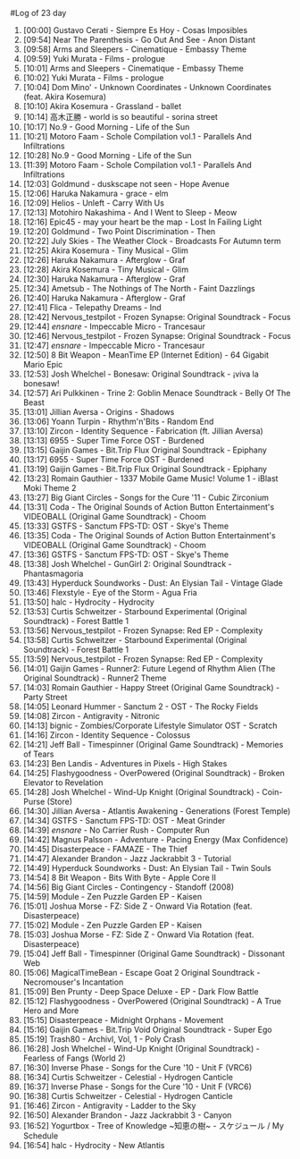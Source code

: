 #Log of 23 day

1. [00:00] Gustavo Cerati - Siempre Es Hoy - Cosas Imposibles
1. [09:54] Near The Parenthesis - Go Out And See - Anon Distant
1. [09:58] Arms and Sleepers - Cinematique - Embassy Theme
1. [09:59] Yuki Murata - Films - prologue
1. [10:01] Arms and Sleepers - Cinematique - Embassy Theme
1. [10:02] Yuki Murata - Films - prologue
1. [10:04] Dom Mino' - Unknown Coordinates - Unknown Coordinates (feat. Akira Kosemura)
1. [10:10] Akira Kosemura - Grassland - ballet
1. [10:14] 高木正勝 - world is so beautiful - sorina street
1. [10:17] No.9 - Good Morning - Life of the Sun
1. [10:21] Motoro Faam - Schole Compilation vol.1 - Parallels And Infiltrations
1. [10:28] No.9 - Good Morning - Life of the Sun
1. [11:39] Motoro Faam - Schole Compilation vol.1 - Parallels And Infiltrations
1. [12:03] Goldmund - duskscape not seen - Hope Avenue
1. [12:06] Haruka Nakamura - grace - elm
1. [12:09] Helios - Unleft - Carry With Us
1. [12:13] Motohiro Nakashima - And I Went to Sleep - Meow
1. [12:16] Epic45 - may your heart be the map - Lost In Failing Light
1. [12:20] Goldmund - Two Point Discrimination - Then
1. [12:22] July Skies - The Weather Clock - Broadcasts For Autumn term
1. [12:25] Akira Kosemura - Tiny Musical - Glim
1. [12:26] Haruka Nakamura - Afterglow - Graf
1. [12:28] Akira Kosemura - Tiny Musical - Glim
1. [12:30] Haruka Nakamura - Afterglow - Graf
1. [12:34] Ametsub - The Nothings of The North - Faint Dazzlings
1. [12:40] Haruka Nakamura - Afterglow - Graf
1. [12:41] Flica - Telepathy Dreams - Ind
1. [12:42] Nervous_testpilot - Frozen Synapse: Original Soundtrack - Focus
1. [12:44] _ensnare_ - Impeccable Micro - Trancesaur
1. [12:46] Nervous_testpilot - Frozen Synapse: Original Soundtrack - Focus
1. [12:47] _ensnare_ - Impeccable Micro - Trancesaur
1. [12:50] 8 Bit Weapon - MeanTime EP (Internet Edition) - 64 Gigabit Mario Epic
1. [12:53] Josh Whelchel - Bonesaw: Original Soundtrack - ¡viva la bonesaw!
1. [12:57] Ari Pulkkinen - Trine 2: Goblin Menace Soundtrack - Belly Of The Beast
1. [13:01] Jillian Aversa - Origins - Shadows
1. [13:06] Yoann Turpin - Rhythm'n'Bits - Random End
1. [13:10] Zircon - Identity Sequence - Fabrication (ft. Jillian Aversa)
1. [13:13] 6955 - Super Time Force OST - Burdened
1. [13:15] Gaijin Games - Bit.Trip Flux Original Soundtrack - Epiphany
1. [13:17] 6955 - Super Time Force OST - Burdened
1. [13:19] Gaijin Games - Bit.Trip Flux Original Soundtrack - Epiphany
1. [13:23] Romain Gauthier - 1337 Mobile Game Music! Volume 1 - iBlast Moki Theme 2
1. [13:27] Big Giant Circles - Songs for the Cure '11 - Cubic Zirconium
1. [13:31] Coda - The Original Sounds of Action Button Entertainment's VIDEOBALL (Original Game Soundtrack) - Choom
1. [13:33] GSTFS - Sanctum FPS-TD: OST - Skye's Theme
1. [13:35] Coda - The Original Sounds of Action Button Entertainment's VIDEOBALL (Original Game Soundtrack) - Choom
1. [13:36] GSTFS - Sanctum FPS-TD: OST - Skye's Theme
1. [13:38] Josh Whelchel - GunGirl 2: Original Soundtrack - Phantasmagoria
1. [13:43] Hyperduck Soundworks - Dust: An Elysian Tail - Vintage Glade
1. [13:46] Flexstyle - Eye of the Storm - Agua Fria
1. [13:50] halc - Hydrocity - Hydrocity
1. [13:53] Curtis Schweitzer - Starbound Experimental (Original Soundtrack) - Forest Battle 1
1. [13:56] Nervous_testpilot - Frozen Synapse: Red EP - Complexity
1. [13:58] Curtis Schweitzer - Starbound Experimental (Original Soundtrack) - Forest Battle 1
1. [13:59] Nervous_testpilot - Frozen Synapse: Red EP - Complexity
1. [14:01] Gaijin Games - Runner2: Future Legend of Rhythm Alien (The Original Soundtrack) - Runner2 Theme
1. [14:03] Romain Gauthier - Happy Street (Original Game Soundtrack) - Party Street
1. [14:05] Leonard Hummer - Sanctum 2 - OST - The Rocky Fields
1. [14:08] Zircon - Antigravity - Nitronic
1. [14:13] bignic - Zombies/Corporate Lifestyle Simulator OST - Scratch
1. [14:16] Zircon - Identity Sequence - Colossus
1. [14:21] Jeff Ball - Timespinner (Original Game Soundtrack) - Memories of Tears
1. [14:23] Ben Landis - Adventures in Pixels - High Stakes
1. [14:25] Flashygoodness - OverPowered (Original Soundtrack) - Broken Elevator to Revelation
1. [14:28] Josh Whelchel - Wind-Up Knight (Original Soundtrack) - Coin-Purse (Store)
1. [14:30] Jillian Aversa - Atlantis Awakening - Generations (Forest Temple)
1. [14:34] GSTFS - Sanctum FPS-TD: OST - Meat Grinder
1. [14:39] _ensnare_ - No Carrier Rush - Computer Run
1. [14:42] Magnus Palsson - Adventure - Pacing Energy (Max Confidence)
1. [14:45] Disasterpeace - FAMAZE - The Thief
1. [14:47] Alexander Brandon - Jazz Jackrabbit 3 - Tutorial
1. [14:49] Hyperduck Soundworks - Dust: An Elysian Tail - Twin Souls
1. [14:54] 8 Bit Weapon - Bits With Byte - Apple Core II
1. [14:56] Big Giant Circles - Contingency - Standoff (2008)
1. [14:59] Module - Zen Puzzle Garden EP - Kaisen
1. [15:01] Joshua Morse - FZ: Side Z - Onward Via Rotation (feat. Disasterpeace)
1. [15:02] Module - Zen Puzzle Garden EP - Kaisen
1. [15:03] Joshua Morse - FZ: Side Z - Onward Via Rotation (feat. Disasterpeace)
1. [15:04] Jeff Ball - Timespinner (Original Game Soundtrack) - Dissonant Web
1. [15:06] MagicalTimeBean - Escape Goat 2 Original Soundtrack - Necromouser's Incantation
1. [15:09] Ben Prunty - Deep Space Deluxe - EP - Dark Flow Battle
1. [15:12] Flashygoodness - OverPowered (Original Soundtrack) - A True Hero and More
1. [15:15] Disasterpeace - Midnight Orphans - Movement
1. [15:16] Gaijin Games - Bit.Trip Void Original Soundtrack - Super Ego
1. [15:19] Trash80 - Archivl, Vol, 1 - Poly Crash
1. [16:28] Josh Whelchel - Wind-Up Knight (Original Soundtrack) - Fearless of Fangs (World 2)
1. [16:30] Inverse Phase - Songs for the Cure '10 - Unit F (VRC6)
1. [16:34] Curtis Schweitzer - Celestial - Hydrogen Canticle
1. [16:37] Inverse Phase - Songs for the Cure '10 - Unit F (VRC6)
1. [16:38] Curtis Schweitzer - Celestial - Hydrogen Canticle
1. [16:46] Zircon - Antigravity - Ladder to the Sky
1. [16:50] Alexander Brandon - Jazz Jackrabbit 3 - Canyon
1. [16:52] Yogurtbox - Tree of Knowledge ~知恵の樹~ - スケジュール / My Schedule
1. [16:54] halc - Hydrocity - New Atlantis
